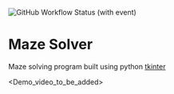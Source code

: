 ![GitHub Workflow Status (with event)](https://img.shields.io/github/actions/workflow/status/maniac-en/maze_solver/pytest.yml?label=Build)

# Maze Solver

Maze solving program built using python [tkinter](https://tkdocs.com/)

<Demo_video_to_be_added>
